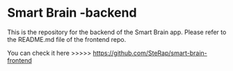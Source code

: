 <h1>Smart Brain -backend </h1>
This is the repository for the backend of the Smart Brain app. Please refer to the README.md file of the frontend repo.

You can check it here >>>>> https://github.com/SteRap/smart-brain-frontend
